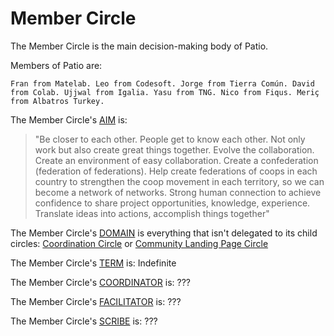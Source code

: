 # Member Circle

The Member Circle is the main decision-making body of Patio.

Members of Patio are:

`Fran from Matelab. Leo from Codesoft. Jorge from Tierra Común. David from Colab. Ujjwal from Igalia. Yasu from TNG. Nico from Fiqus. Meriç from Albatros Turkey.`

The Member Circle's [AIM](aim.md) is:

> "Be closer to each other. People get to know each other. Not only work but also create great things together. Evolve the collaboration. Create an environment of easy collaboration. Create a confederation (federation of federations). Help create federations of coops in each country to strengthen the coop movement in each territory, so we can become a network of networks. Strong human connection to achieve confidence to share project opportunities, knowledge, experience. Translate ideas into actions, accomplish things together"

The Member Circle's [DOMAIN](domain.md) is everything that isn't delegated to its child circles: [Coordination Circle](coordination_circle.md) or [Community Landing Page Circle](community_landing_page_circle.md)

The Member Circle's [TERM](term.md) is: Indefinite

The Member Circle's [COORDINATOR](coordinator.md) is: ???

The Member Circle's [FACILITATOR](facilitator.md) is: ???

The Member Circle's [SCRIBE](scribe.md) is: ???
